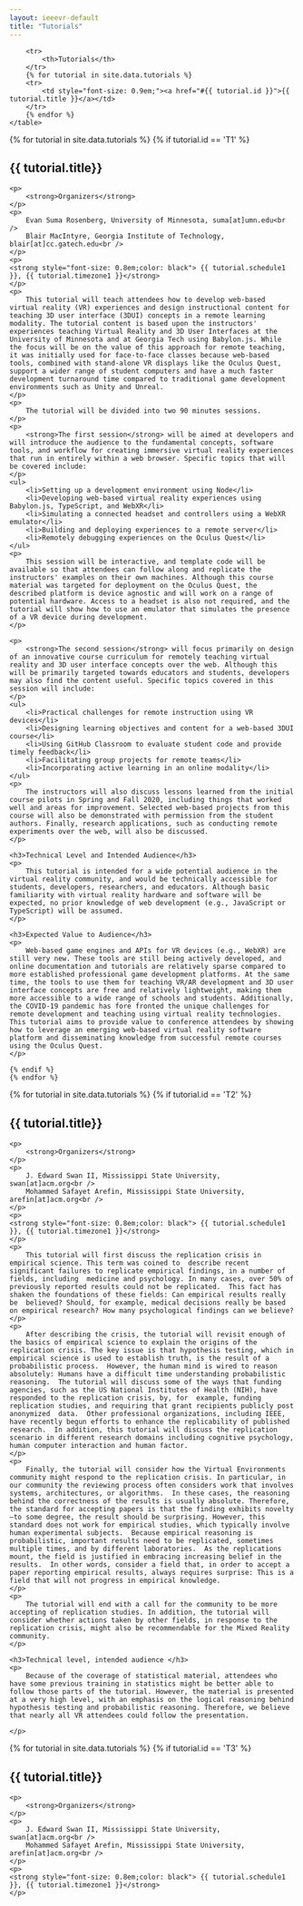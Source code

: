 ```yaml
---
layout: ieeevr-default
title: "Tutorials"
---
```


<style>
    .styled-table {
        border-collapse: collapse;
        margin: 25px 0;
        font-size: 0.8em;
        font-family: sans-serif;
        /*min-width: 400px;*/
        box-shadow: 0 0 20px rgba(0, 0, 0, 0.15);
        display: table;
    }

    .styled-table thead tr {
        background-color: #00aeef;
        color: #ffffff;
        text-align: left;
    }

    .styled-table th,
    .styled-table td {
        padding: 12px 15px;
    }

    .styled-table tbody tr {
        border-bottom: 1px solid #dddddd;
    }

    .styled-table tbody tr:nth-of-type(even) {
        background-color: #f3f3f3;
    }

    .styled-table tbody tr:last-of-type {
        border-bottom: 2px solid #00aeef;
    }

    .styled-table tbody tr.active-row {
        font-weight: bold;
        color: #00aeef;
    }

</style>


<div>
    <table class="styled-table">

        <tr>
            <th>Tutorials</th>
        </tr>
        {% for tutorial in site.data.tutorials %}
        <tr>
            <td style="font-size: 0.9em;"><a href="#{{ tutorial.id }}">{{ tutorial.title }}</a></td>
        </tr>
        {% endfor %}
    </table>
</div>

<div>
    {% for tutorial in site.data.tutorials %}
    {% if tutorial.id == 'T1' %}
    <h2 id="{{ tutorial.id }}">{{ tutorial.title}}</h2>

    <p>
        <strong>Organizers</strong>
    </p>
    <p>
        Evan Suma Rosenberg, University of Minnesota, suma[at]umn.edu<br />
        Blair MacIntyre, Georgia Institute of Technology, blair[at]cc.gatech.edu<br />
    </p>
    <p>
    <strong style="font-size: 0.8em;color: black"> {{ tutorial.schedule1 }}, {{ tutorial.timezone1 }}</strong>
    </p>
    <p>
        This tutorial will teach attendees how to develop web-based virtual reality (VR) experiences and design instructional content for teaching 3D user interface (3DUI) concepts in a remote learning modality. The tutorial content is based upon the instructors' experiences teaching Virtual Reality and 3D User Interfaces at the University of Minnesota and at Georgia Tech using Babylon.js. While the focus will be on the value of this approach for remote teaching, it was initially used for face-to-face classes because web-based tools, combined with stand-alone VR displays like the Oculus Quest, support a wider range of student computers and have a much faster development turnaround time compared to traditional game development environments such as Unity and Unreal.
    </p>
    <p>
        The tutorial will be divided into two 90 minutes sessions.
    </p>
    <p>
        <strong>The first session</strong> will be aimed at developers and will introduce the audience to the fundamental concepts, software tools, and workflow for creating immersive virtual reality experiences that run in entirely within a web browser. Specific topics that will be covered include:
    </p>
    <ul>
        <li>Setting up a development environment using Node</li>
        <li>Developing web-based virtual reality experiences using Babylon.js, TypeScript, and WebXR</li>
        <li>Simulating a connected headset and controllers using a WebXR emulator</li>
        <li>Building and deploying experiences to a remote server</li>
        <li>Remotely debugging experiences on the Oculus Quest</li>
    </ul>
    <p>
        This session will be interactive, and template code will be available so that attendees can follow along and replicate the instructors' examples on their own machines. Although this course material was targeted for deployment on the Oculus Quest, the described platform is device agnostic and will work on a range of potential hardware. Access to a headset is also not required, and the tutorial will show how to use an emulator that simulates the presence of a VR device during development.
    </p>

    <p>
        <strong>The second session</strong> will focus primarily on design of an innovative course curriculum for remotely teaching virtual reality and 3D user interface concepts over the web. Although this will be primarily targeted towards educators and students, developers may also find the content useful. Specific topics covered in this session will include:
    </p>
    <ul>
        <li>Practical challenges for remote instruction using VR devices</li>
        <li>Designing learning objectives and content for a web-based 3DUI course</li>
        <li>Using GitHub Classroom to evaluate student code and provide timely feedback</li>
        <li>Facilitating group projects for remote teams</li>
        <li>Incorporating active learning in an online modality</li>
    </ul>
    <p>
        The instructors will also discuss lessons learned from the initial course pilots in Spring and Fall 2020, including things that worked well and areas for improvement. Selected web-based projects from this course will also be demonstrated with permission from the student authors. Finally, research applications, such as conducting remote experiments over the web, will also be discussed.
    </p>

    <h3>Technical Level and Intended Audience</h3>
    <p>
        This tutorial is intended for a wide potential audience in the virtual reality community, and would be technically accessible for students, developers, researchers, and educators. Although basic familiarity with virtual reality hardware and software will be expected, no prior knowledge of web development (e.g., JavaScript or TypeScript) will be assumed.
    </p>

    <h3>Expected Value to Audience</h3>
    <p>
        Web-based game engines and APIs for VR devices (e.g., WebXR) are still very new. These tools are still being actively developed, and online documentation and tutorials are relatively sparse compared to more established professional game development platforms. At the same time, the tools to use them for teaching VR/AR development and 3D user interface concepts are free and relatively lightweight, making them more accessible to a wide range of schools and students. Additionally, the COVID-19 pandemic has fore fronted the unique challenges for remote development and teaching using virtual reality technologies. This tutorial aims to provide value to conference attendees by showing how to leverage an emerging web-based virtual reality software platform and disseminating knowledge from successful remote courses using the Oculus Quest.
    </p>

    {% endif %}
    {% endfor %}
</div>

<div>
    {% for tutorial in site.data.tutorials %}
    {% if tutorial.id == 'T2' %}
    <h2 id="{{ tutorial.id }}">{{ tutorial.title}}</h2>

    <p>
        <strong>Organizers</strong>
    </p>
    <p>
        J. Edward Swan II, Mississippi State University, swan[at]acm.org<br />
        Mohammed Safayet Arefin, Mississippi State University, arefin[at]acm.org<br />
    </p>
    <p>
    <strong style="font-size: 0.8em;color: black"> {{ tutorial.schedule1 }}, {{ tutorial.timezone1 }}</strong>
    </p>
    <p>
        This tutorial will first discuss the replication crisis in empirical science. This term was coined to  describe recent significant failures to replicate empirical findings, in a number of fields, including  medicine and psychology. In many cases, over 50% of previously reported results could not be replicated.  This fact has shaken the foundations of these fields: Can empirical results really be  believed? Should, for example, medical decisions really be based on empirical research? How many psychological findings can we believe?
    </p>
    <p>
        After describing the crisis, the tutorial will revisit enough of the basics of empirical science to explain the origins of the replication crisis. The key issue is that hypothesis testing, which in empirical science is used to establish truth, is the result of a probabilistic process.  However, the human mind is wired to reason absolutely: Humans have a difficult time understanding probabilistic reasoning.  The tutorial will discuss some of the ways that funding agencies, such as the US National Institutes of Health (NIH), have responded to the replication crisis, by, for  example, funding replication studies, and requiring that grant recipients publicly post anonymized  data.  Other professional organizations, including IEEE, have recently begun efforts to enhance the replicability of published research.  In addition, this tutorial will discuss the replication  scenario in different research domains including cognitive psychology, human computer interaction and human factor.
    </p>
    <p>
        Finally, the tutorial will consider how the Virtual Environments community might respond to the replication crisis. In particular, in our community the reviewing process often considers work that involves systems, architectures, or algorithms.  In these cases, the reasoning behind the correctness of the results is usually absolute. Therefore, the standard for accepting papers is that the finding exhibits novelty—to some degree, the result should be surprising. However, this standard does not work for empirical studies, which typically involve human experimental subjects.  Because empirical reasoning is probabilistic, important results need to be replicated, sometimes multiple times, and by different laboratories.  As the replications mount, the field is justified in embracing increasing belief in the results.  In other words, consider a field that, in order to accept a paper reporting empirical results, always requires surprise: This is a field that will not progress in empirical knowledge.
    </p>
    <p>
        The tutorial will end with a call for the community to be more accepting of replication studies. In addition, the tutorial will consider whether actions taken by other fields, in response to the replication crisis, might also be recommendable for the Mixed Reality community.
    </p>
    
    <h3>Technical level, intended audience </h3>
    <p>
        Because of the coverage of statistical material, attendees who have some previous training in statistics might be better able to follow those parts of the tutorial. However, the material is presented at a very high level, with an emphasis on the logical reasoning behind hypothesis testing and probabilistic reasoning. Therefore, we believe that nearly all VR attendees could follow the presentation. 

    </p>
    
    
</div>

<div>
    {% for tutorial in site.data.tutorials %}
    {% if tutorial.id == 'T3' %}
    <h2 id="{{ tutorial.id }}">{{ tutorial.title}}</h2>

    <p>
        <strong>Organizers</strong>
    </p>
    <p>
        J. Edward Swan II, Mississippi State University, swan[at]acm.org<br />
        Mohammed Safayet Arefin, Mississippi State University, arefin[at]acm.org<br />
    </p>
    <p>
    <strong style="font-size: 0.8em;color: black"> {{ tutorial.schedule1 }}, {{ tutorial.timezone1 }}</strong>
    </p>
    
</div>

